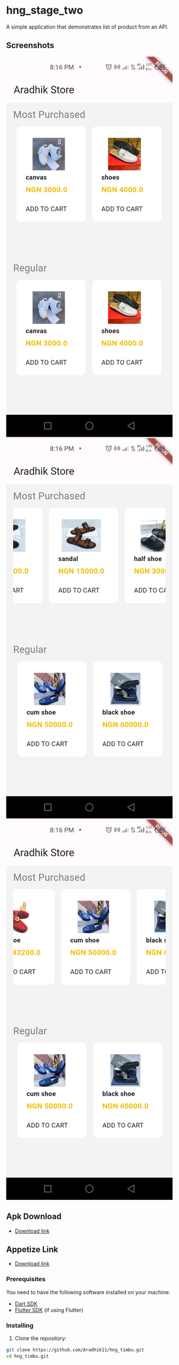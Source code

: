 # hng_stage_two

A simple application that demonstrates list of product from an API.

## Screenshots

![Screenshot 1](screenshots/Screenshot1.png)
![Screenshot 2](screenshots/Screenshot2.png)
![Screenshot 2](screenshots/Screenshot3.png)

## Apk Download
- [Download link](https://drive.google.com/file/d/1FaMQaapSSSi-UNgq0Qyf4yFDXbzkde8N/view?usp=sharing)

## Appetize Link
- [Download link](https://appetize.io/app/b_irob2cz3rzlj3pttmvsomdxrne)

### Prerequisites

You need to have the following software installed on your machine:

- [Dart SDK](https://dart.dev/get-dart)
- [Flutter SDK](https://flutter.dev/docs/get-started/install) (if using Flutter)

### Installing

1. Clone the repository:

```bash
git clone https://github.com/Aradhik11/hng_timbu.git
cd hng_timbu.git




